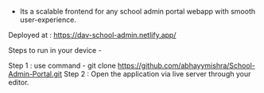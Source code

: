  * Its a scalable frontend for any school admin portal webapp with smooth user-experience.

Deployed at : https://dav-school-admin.netlify.app/

Steps to run in your device - 

Step 1 : use command - git clone https://github.com/abhayymishra/School-Admin-Portal.git
Step 2 : Open the application via live server through your editor.
